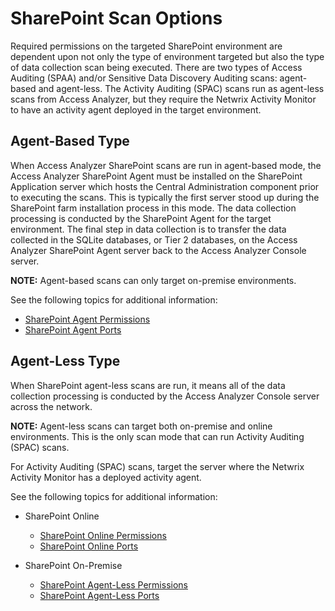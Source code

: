# SharePoint Scan Options

Required permissions on the targeted SharePoint environment are dependent upon not only the type of
environment targeted but also the type of data collection scan being executed. There are two types
of Access Auditing (SPAA) and/or Sensitive Data Discovery Auditing scans: agent-based and
agent-less. The Activity Auditing (SPAC) scans run as agent-less scans from Access Analyzer, but
they require the Netwrix Activity Monitor to have an activity agent deployed in the target
environment.

## Agent-Based Type

When Access Analyzer SharePoint scans are run in agent-based mode, the Access Analyzer SharePoint
Agent must be installed on the SharePoint Application server which hosts the Central Administration
component prior to executing the scans. This is typically the first server stood up during the
SharePoint farm installation process in this mode. The data collection processing is conducted by
the SharePoint Agent for the target environment. The final step in data collection is to transfer
the data collected in the SQLite databases, or Tier 2 databases, on the Access Analyzer SharePoint
Agent server back to the Access Analyzer Console server.

**NOTE:** Agent-based scans can only target on-premise environments.

See the following topics for additional information:

- [SharePoint Agent Permissions](/docs/accessanalyzer/12.0/getting-started/system-requirements/solutions/sharepoint/agent-permissions.md)
- [SharePoint Agent Ports](/docs/accessanalyzer/12.0/getting-started/system-requirements/solutions/sharepoint/agent-ports.md)

## Agent-Less Type

When SharePoint agent-less scans are run, it means all of the data collection processing is
conducted by the Access Analyzer Console server across the network.

**NOTE:** Agent-less scans can target both on-premise and online environments. This is the only scan
mode that can run Activity Auditing (SPAC) scans.

For Activity Auditing (SPAC) scans, target the server where the Netwrix Activity Monitor has a
deployed activity agent.

See the following topics for additional information:

- SharePoint Online

  - [SharePoint Online Permissions](/docs/accessanalyzer/12.0/getting-started/system-requirements/solutions/sharepoint/online-permissions.md)
  - [SharePoint Online Ports](/docs/accessanalyzer/12.0/getting-started/system-requirements/solutions/sharepoint/online-ports.md)

- SharePoint On-Premise

  - [SharePoint Agent-Less Permissions](/docs/accessanalyzer/12.0/getting-started/system-requirements/solutions/sharepoint/agentless-permissions.md)
  - [SharePoint Agent-Less Ports](/docs/accessanalyzer/12.0/getting-started/system-requirements/solutions/sharepoint/agentless-ports.md)
